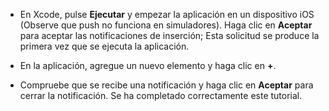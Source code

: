 
* En Xcode, pulse **Ejecutar** y empezar la aplicación en un dispositivo iOS (Observe que push no funciona en simuladores). Haga clic en **Aceptar** para aceptar las notificaciones de inserción; Esta solicitud se produce la primera vez que se ejecuta la aplicación.

* En la aplicación, agregue un nuevo elemento y haga clic en **+**.

* Compruebe que se recibe una notificación y haga clic en **Aceptar** para cerrar la notificación. Se ha completado correctamente este tutorial.

